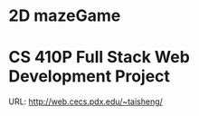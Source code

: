 # 2D mazeGame
# CS 410P Full Stack Web Development Project
URL: http://web.cecs.pdx.edu/~taisheng/

